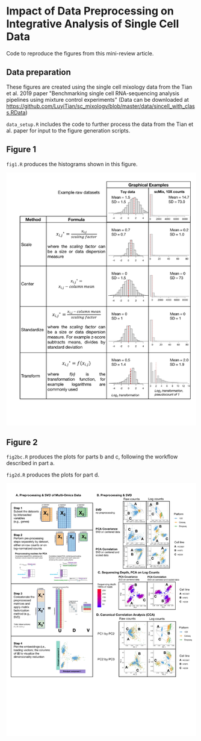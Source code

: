 # Impact of Data Preprocessing on Integrative Analysis of Single Cell Data

Code to reproduce the figures from this mini-review article.

## Data preparation

These figures are created using the single cell mixology data from the Tian et al. 2019 paper "Benchmarking single cell RNA-sequencing analysis pipelines using mixture control experiments"
(Data can be downloaded at https://github.com/LuyiTian/sc_mixology/blob/master/data/sincell_with_class.RData)

`data_setup.R` includes the code to further process the data from the Tian et al. paper for input to the figure generation scripts.

## Figure 1

`fig1.R` produces the histograms shown in this figure.

<img src="imgs/Fig1 UPDATED with 10x.jpg" width="600"/>

## Figure 2

`fig2bc.R` produces the plots for parts b and c, following the workflow described in part a.

`fig2d.R` produces the plots for part d.

<img src="imgs/Fig2 UPDATED.jpg" width="600"/>
